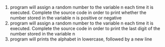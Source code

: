 1) program will assign a random number to the variable n each time it is executed. Complete the source code in order to print whether the number stored in the variable n is positive or negative
2) program will assign a random number to the variable n each time it is executed. Complete the source code in order to print the last digit of the number stored in the variable n
3) program will prints the alphabet in lowercase, followed by a new line
